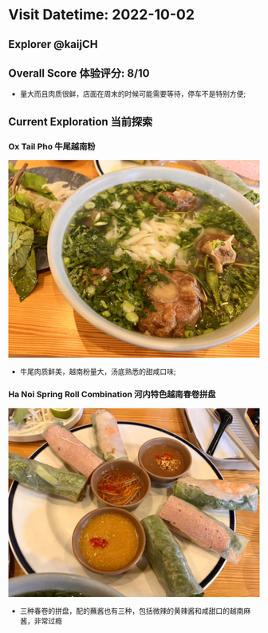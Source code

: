 # Visit Datetime: 2022-10-02

## Explorer @kaijCH

## Overall Score 体验评分: 8/10

- 量大而且肉质很鲜，店面在周末的时候可能需要等待，停车不是特别方便;

## Current Exploration 当前探索

### Ox Tail Pho 牛尾越南粉

![Ox Tail Pho](Pix2022Oct02nd/ox_tail_pho.jpeg)

- 牛尾肉质鲜美，越南粉量大，汤底熟悉的甜咸口味;

### Ha Noi Spring Roll Combination 河内特色越南春卷拼盘

![Ha Noi Spring Roll Combination](Pix2022Oct02nd/ha_noi_special_spring_roll_combination.jpeg)

- 三种春卷的拼盘，配的蘸酱也有三种，包括微辣的黄辣酱和咸甜口的越南麻酱，非常过瘾
